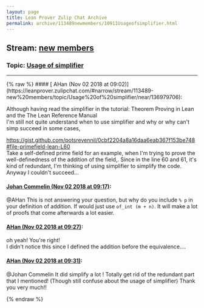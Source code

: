 ```yaml
---
layout: page
title: Lean Prover Zulip Chat Archive 
permalink: archive/113489newmembers/10911Usageofsimplifier.html
---
```


## Stream: [new members](https://leanprover-community.github.io/archive/113489newmembers/index.html)
### Topic: [Usage of simplifier](https://leanprover-community.github.io/archive/113489newmembers/10911Usageofsimplifier.html)

---

<base href="https://leanprover.zulipchat.com">
{% raw %}
#### [ AHan (Nov 02 2018 at 09:02)](https://leanprover.zulipchat.com/#narrow/stream/113489-new%20members/topic/Usage%20of%20simplifier/near/136979706):
<p>Although having read the simplifier in the tutorial: Theorem Proving in Lean and the The Lean Reference Manual<br>
I'm still not quite understand when to use simplifier and why or why can't simp succeed in some cases,</p>
<p><a href="https://gist.github.com/potsrevennil/0cbf2204a8a16daa6eab367f153be748#file-primefield-lean-L60" target="_blank" title="https://gist.github.com/potsrevennil/0cbf2204a8a16daa6eab367f153be748#file-primefield-lean-L60">https://gist.github.com/potsrevennil/0cbf2204a8a16daa6eab367f153be748#file-primefield-lean-L60</a><br>
Take a self-defined prime field for an example, when I'm trying to prove the well-definedness of the addition of the field,. Since in the line 60 and 61, it's kind of redundant, I'm thinking of using simplifier to simplify the code. Anyway I couldn't succeed...</p>

#### [ Johan Commelin (Nov 02 2018 at 09:17)](https://leanprover.zulipchat.com/#narrow/stream/113489-new%20members/topic/Usage%20of%20simplifier/near/136980681):
<p><span class="user-mention" data-user-id="133545">@AHan</span> This is not answering your question, but why do you include <code>% p</code> in your definition of addition. If would just use <code>of_int (m + n)</code>. It will make a lot of proofs that come afterwards a lot easier.</p>

#### [ AHan (Nov 02 2018 at 09:27)](https://leanprover.zulipchat.com/#narrow/stream/113489-new%20members/topic/Usage%20of%20simplifier/near/136981329):
<p>oh yeah! You're right!<br>
I didn't notice this since I defined the addition before the equivalence....</p>

#### [ AHan (Nov 02 2018 at 09:31)](https://leanprover.zulipchat.com/#narrow/stream/113489-new%20members/topic/Usage%20of%20simplifier/near/136981596):
<p><span class="user-mention" data-user-id="112680">@Johan Commelin</span>  It did simplify a lot ! Totally get rid of the redundant part that I mentioned! (Though still confuse about the usage of simplifier) Thank you very much!!</p>


{% endraw %}
